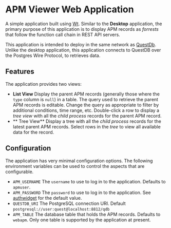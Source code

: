 # APM Viewer Web Application
A simple application built using [Wt](https://www.webtoolkit.eu/wt).  Similar to the **Desktop** application,
the primary purpose of this application is to display APM records as *forrests* that follow the function
call chain in REST API servers.

This application is intended to deploy in the same network as [QuestDb](https://questdb.com/).
Unlike the desktop application, this application connects to QuestDB over the Postgres Wire Protocol,
to retrieves data.

## Features
The application provides two views:
* **List View** Display the parent APM records (generally those where the `type` column is `null`) in a table.
  The query used to retrieve the parent APM records is editable.  Change the query as appropriate to filter
  by  additional conditions, time range, etc.
  Double-click a row to display a *tree view* with all the *child process* records for the parent APM record.
* ** Tree View** Display a tree with all the *child process* records for the latest parent APM records.  Select
  rows in the *tree* to view all available data for the record.

## Configuration
The application has very minimal configuration options.  The following environment variables can be used to
control the aspects that are configurable.
* `APM_USERNAME` The `username` to use to log in to the application.  Defaults to `apmuser`.
* `APM_PASSWORD` The `password` to use to log in to the application.  See [authwidget](src/view/authwidget.cpp)
  for the default value.
* `QUESTDB_URI` The PostgreSQL connection URI.  Default `postgresql://user:quest@localhost:8812/qdb`
* `APM_TABLE` The database table that holds the APM records.  Defaults to `webapm`.  Only one table is supported
  by the application at present.